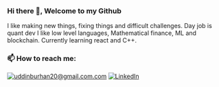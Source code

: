 ### Hi there 👋, Welcome to my Github

I like making new things, fixing things and difficult challenges.
Day job is quant dev
I like low level languages, Mathematical finance, ML and blockchain.
Currently learning react and C++.


### 📫 How to reach me:
<a href="mailto:uddinburhan20@gmail.com">![uddinburhan20@gmail.com.com](https://img.shields.io/badge/Gmail-D14836?style=for-the-badge&logo=gmail&logoColor=white)</a>
<a href="<https://www.linkedin.com/in/uddinburhan20/>">![LinkedIn](https://img.shields.io/badge/LinkedIn-0077B5?style=for-the-badge&logo=linkedin&logoColor=white)</a>

<!--
**burhanuddin20/burhanuddin20** is a ✨ _special_ ✨ repository because its `README.md` (this file) appears on your GitHub profile.





